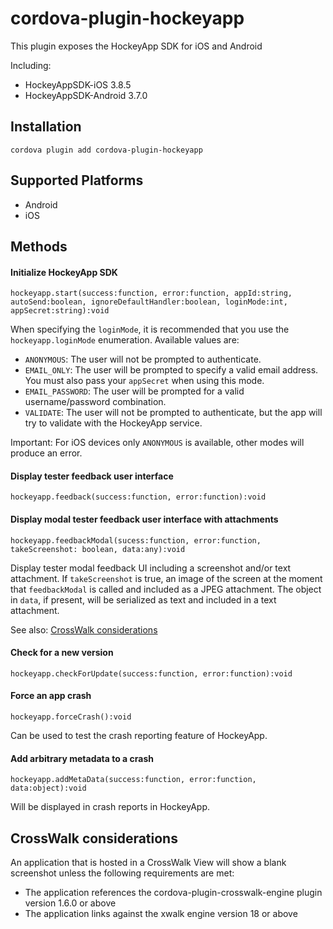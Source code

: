# cordova-plugin-hockeyapp

This plugin exposes the HockeyApp SDK for iOS and Android

Including:

* HockeyAppSDK-iOS 3.8.5
* HockeyAppSDK-Android 3.7.0

## Installation

    cordova plugin add cordova-plugin-hockeyapp

## Supported Platforms

- Android
- iOS

## Methods

#### Initialize HockeyApp SDK
```
hockeyapp.start(success:function, error:function, appId:string, autoSend:boolean, ignoreDefaultHandler:boolean, loginMode:int, appSecret:string):void
```

When specifying the `loginMode`, it is recommended that you use the `hockeyapp.loginMode` enumeration. Available values are:

- `ANONYMOUS`: The user will not be prompted to authenticate.
- `EMAIL_ONLY`: The user will be prompted to specify a valid email address. You must also pass your `appSecret` when using this mode.
- `EMAIL_PASSWORD`: The user will be prompted for a valid username/password combination.
- `VALIDATE`: The user will not be prompted to authenticate, but the app will try to validate with the HockeyApp service.

Important: For iOS devices only `ANONYMOUS` is available, other modes will produce an error.

#### Display tester feedback user interface
```
hockeyapp.feedback(success:function, error:function):void
```

#### Display modal tester feedback user interface with attachments
```
hockeyapp.feedbackModal(sucess:function, error:function, takeScreenshot: boolean, data:any):void
```

Display tester modal feedback UI including a screenshot and/or text attachment.  If `takeScreenshot` is true, an image of the screen at the moment that `feedbackModal` is called and included as a JPEG attachment. The object in `data`, if present, will be serialized as text and included in a text attachment.

See also: [CrossWalk considerations](#crosswalk-considerations)   

#### Check for a new version
```
hockeyapp.checkForUpdate(success:function, error:function):void
```

#### Force an app crash
```
hockeyapp.forceCrash():void
```
Can be used to test the crash reporting feature of HockeyApp.

#### Add arbitrary metadata to a crash
```
hockeyapp.addMetaData(success:function, error:function, data:object):void
```
Will be displayed in crash reports in HockeyApp.

## CrossWalk considerations

An application that is hosted in a CrossWalk View will show a blank screenshot unless the following requirements are met:

- The application references the cordova-plugin-crosswalk-engine plugin version 1.6.0 or above
- The application links against the xwalk engine version 18 or above


